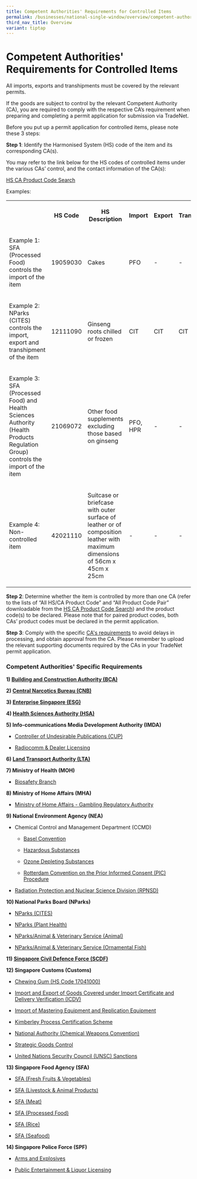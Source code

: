 ```yaml
---
title: Competent Authorities' Requirements for Controlled Items
permalink: /businesses/national-single-window/overview/competent-authorities-requirements/
third_nav_title: Overview
variant: tiptap
---
```

<h1>Competent Authorities' Requirements for Controlled Items</h1>
<p>All imports, exports and transhipments must be covered by the relevant
permits.</p>
<p>If the goods are subject to control by the relevant Competent Authority
(CA), you are required to comply with the respective CA’s requirement when
preparing and completing a permit application for submission via TradeNet.</p>
<p>Before you put up a permit application for controlled items, please note
these 3 steps:</p>
<p><strong>Step 1</strong>: Identify the Harmonised System (HS) code of the
item and its corresponding CA(s).</p>
<p>You may refer to the link below for the HS codes of controlled items under
the various CAs’ control, and the contact information of the CA(s):</p>
<p><a href="https://www.tradenet.gov.sg/tradenet/portlets/search/searchHSCA/searchInitHSCA.do" rel="noopener noreferrer nofollow" target="_blank">HS CA Product Code Search</a>
</p>
<p>Examples:</p>
<table>
<tbody>
<tr>
<th rowspan="1" colspan="1">
<p></p>
</th>
<th rowspan="1" colspan="1">
<p>HS Code</p>
</th>
<th rowspan="1" colspan="1">
<p>HS Description</p>
</th>
<th rowspan="1" colspan="1">
<p>Import</p>
</th>
<th rowspan="1" colspan="1">
<p>Export</p>
</th>
<th rowspan="1" colspan="1">
<p>Transhipment</p>
</th>
</tr>
<tr>
<td rowspan="1" colspan="1">
<p>Example 1: SFA (Processed Food) controls the import of the item</p>
</td>
<td rowspan="1" colspan="1">
<p>19059030</p>
</td>
<td rowspan="1" colspan="1">
<p>Cakes</p>
</td>
<td rowspan="1" colspan="1">
<p>PFO</p>
</td>
<td rowspan="1" colspan="1">
<p>-</p>
</td>
<td rowspan="1" colspan="1">
<p>-</p>
</td>
</tr>
<tr>
<td rowspan="1" colspan="1">
<p>Example 2: NParks (CITES) controls the import, export and transhipment
of the item</p>
</td>
<td rowspan="1" colspan="1">
<p>12111090</p>
</td>
<td rowspan="1" colspan="1">
<p>Ginseng roots chilled or frozen</p>
</td>
<td rowspan="1" colspan="1">
<p>CIT</p>
</td>
<td rowspan="1" colspan="1">
<p>CIT</p>
</td>
<td rowspan="1" colspan="1">
<p>CIT</p>
</td>
</tr>
<tr>
<td rowspan="1" colspan="1">
<p>Example 3: SFA (Processed Food) and Health Sciences Authority (Health
Products Regulation Group) controls the import of the item</p>
</td>
<td rowspan="1" colspan="1">
<p>21069072</p>
</td>
<td rowspan="1" colspan="1">
<p>Other food supplements excluding those based on ginseng</p>
</td>
<td rowspan="1" colspan="1">
<p>PFO, HPR</p>
</td>
<td rowspan="1" colspan="1">
<p>-</p>
</td>
<td rowspan="1" colspan="1">
<p>-</p>
</td>
</tr>
<tr>
<td rowspan="1" colspan="1">
<p>Example 4: Non-controlled item</p>
</td>
<td rowspan="1" colspan="1">
<p>42021110</p>
</td>
<td rowspan="1" colspan="1">
<p>Suitcase or briefcase with outer surface of leather or of composition
leather with maximum dimensions of 56cm x 45cm x 25cm</p>
</td>
<td rowspan="1" colspan="1">
<p>-</p>
</td>
<td rowspan="1" colspan="1">
<p>-</p>
</td>
<td rowspan="1" colspan="1">
<p>-</p>
</td>
</tr>
</tbody>
</table>
<p></p>
<p><strong>Step 2</strong>: Determine whether the item is controlled by more
than one CA (refer to the lists of “All HS/CA Product Code” and “All Product
Code Pair” downloadable from the <a href="https://www.tradenet.gov.sg/tradenet/portlets/search/searchHSCA/searchInitHSCA.do" rel="noopener noreferrer nofollow" target="_blank">HS CA Product Code Search</a>)
and the product code(s) to be declared. Please note that for paired product
codes, both CAs’ product codes must be declared in the permit application.</p>
<p><strong>Step 3</strong>: Comply with the specific <a href="https://www.customs.gov.sg/files/businesses/psb/tn%20team/annex-d-competent-authorities-requirements.pdf" rel="noopener noreferrer nofollow" target="_blank">CA's requirements</a> to
avoid delays in processing, and obtain approval from the CA. Please remember
to upload the relevant supporting documents required by the CAs in your
TradeNet permit application.</p>
<h3>Competent Authorities' Specific Requirements</h3>
<p><strong>1) <a href="/businesses/national-single-window/tradenet/competent-authorities-requirements/bca" rel="noopener noreferrer nofollow" target="_blank">Building and Construction Authority (BCA)</a></strong>
</p>
<p><strong>2) <a href="/businesses/national-single-window/tradenet/competent-authorities-requirements/cnb" rel="noopener noreferrer nofollow" target="_blank">Central Narcotics Bureau (CNB)</a></strong>
</p>
<p><strong>3) <a href="/businesses/national-single-window/tradenet/competent-authorities-requirements/esg-rubber" rel="noopener noreferrer nofollow" target="_blank">Enterprise Singapore (ESG)</a></strong>
</p>
<p><strong>4) <a href="/businesses/national-single-window/tradenet/competent-authorities-requirements/hsa" rel="noopener noreferrer nofollow" target="_blank">Health Sciences Authority (HSA)</a></strong>
</p>
<p><strong>5) Info-communications Media Development Authority (IMDA)</strong>
</p>
<ul data-tight="true" class="tight">
<li>
<p><a href="/businesses/national-single-window/tradenet/competent-authorities-requirements/imda-cup" rel="noopener noreferrer nofollow" target="_blank">Controller of Undesirable Publications (CUP)</a>
</p>
</li>
<li>
<p><a href="/businesses/national-single-window/tradenet/competent-authorities-requirements/imda-radiocomm-and-dealer-licensing" rel="noopener noreferrer nofollow" target="_blank">Radiocomm &amp; Dealer Licensing</a>
</p>
</li>
</ul>
<p><strong>6) <a href="/businesses/national-single-window/tradenet/competent-authorities-requirements/lta/" rel="noopener noreferrer nofollow" target="_blank">Land Transport Authority (LTA)</a></strong>
</p>
<p><strong>7) Ministry of Health (MOH)</strong>
</p>
<ul data-tight="true" class="tight">
<li>
<p><a href="/businesses/national-single-window/tradenet/competent-authorities-requirements/ministry-of-health" rel="noopener noreferrer nofollow" target="_blank">Biosafety Branch</a>
</p>
</li>
</ul>
<p><strong>8) Ministry of Home Affairs (MHA)</strong>
</p>
<ul data-tight="true" class="tight">
<li>
<p><a href="/businesses/national-single-window/tradenet/competent-authorities-requirements/mha-gambling-regulatory-authority" rel="noopener noreferrer nofollow" target="_blank">Ministry of Home Affairs - Gambling Regulatory Authority</a>
</p>
</li>
</ul>
<p><strong>9) National Environment Agency (NEA)</strong>
</p>
<ul>
<li>
<p>Chemical Control and Management Department (CCMD)</p>
<ul data-tight="true" class="tight">
<li>
<p><a href="/businesses/national-single-window/tradenet/competent-authorities-requirements/basel-convention" rel="noopener noreferrer nofollow" target="_blank">Basel Convention</a>
</p>
</li>
<li>
<p><a href="/businesses/national-single-window/tradenet/competent-authorities-requirements/hazardous-substances" rel="noopener noreferrer nofollow" target="_blank">Hazardous Substances</a>
</p>
</li>
<li>
<p><a href="/businesses/national-single-window/tradenet/competent-authorities-requirements/national-environment-agency--chemical-control-and-management-department-ozone-depleting-substances" rel="noopener noreferrer nofollow" target="_blank">Ozone Depleting Substances</a>
</p>
</li>
<li>
<p><a href="/businesses/national-single-window/tradenet/competent-authorities-requirements/national-environment-agency--chemical-control-and-management-department-rotterdam-convention-pic-procedure" rel="noopener noreferrer nofollow" target="_blank">Rotterdam Convention on the Prior Informed Consent (PIC) Procedure</a>
</p>
</li>
</ul>
</li>
<li>
<p><a href="/businesses/national-single-window/tradenet/competent-authorities-requirements/national-environment-agency/radiation-protection-and-nuclear-science-division-rpnsd" rel="noopener noreferrer nofollow" target="_blank">Radiation Protection and Nuclear Science Division (RPNSD)</a>
</p>
</li>
</ul>
<p><strong>10) National Parks Board (NParks)</strong>
</p>
<ul data-tight="true" class="tight">
<li>
<p><a href="/businesses/national-single-window/tradenet/competent-authorities-requirements/nparks-cites" rel="noopener noreferrer nofollow" target="_blank">NParks (CITES)</a>
</p>
</li>
<li>
<p><a href="/businesses/national-single-window/tradenet/competent-authorities-requirements/nparks-planthealth" rel="noopener noreferrer nofollow" target="_blank">NParks (Plant Health)</a>
</p>
</li>
<li>
<p><a href="/businesses/national-single-window/tradenet/competent-authorities-requirements/avs-animals" rel="noopener noreferrer nofollow" target="_blank">NParks/Animal &amp; Veterinary Service (Animal)</a>
</p>
</li>
<li>
<p><a href="/businesses/national-single-window/tradenet/competent-authorities-requirements/avs-fish" rel="noopener noreferrer nofollow" target="_blank">NParks/Animal &amp; Veterinary Service (Ornamental Fish)</a>
</p>
</li>
</ul>
<p><strong>11) <a href="/businesses/national-single-window/tradenet/competent-authorities-requirements/scdf" rel="noopener noreferrer nofollow" target="_blank">Singapore Civil Defence Force (SCDF)</a></strong>
</p>
<p><strong>12) Singapore Customs (Customs)</strong>
</p>
<ul data-tight="true" class="tight">
<li>
<p><a href="/businesses/national-single-window/tradenet/competent-authorities-requirements/chewing-gum" rel="noopener noreferrer nofollow" target="_blank">Chewing Gum (HS Code 17041000)</a>
</p>
</li>
<li>
<p><a href="/businesses/national-single-window/tradenet/competent-authorities-requirements/icdv" rel="noopener noreferrer nofollow" target="_blank">Import and Export of Goods Covered under Import Certificate and Delivery Verification (ICDV)</a>
</p>
</li>
<li>
<p><a href="/businesses/national-single-window/tradenet/competent-authorities-requirements/singapore-customs---import-of-mastering-equipment-and-replication-equipment" rel="noopener noreferrer nofollow" target="_blank">Import of Mastering Equipment and Replication Equipment</a>
</p>
</li>
<li>
<p><a href="/businesses/national-single-window/tradenet/competent-authorities-requirements/singapore-customs---kimberley-process-certification-scheme" rel="noopener noreferrer nofollow" target="_blank">Kimberley Process Certification Scheme</a>
</p>
</li>
<li>
<p><a href="/businesses/chemical-weapons-convention/controlled-chemicals" rel="noopener noreferrer nofollow" target="_blank">National Authority (Chemical Weapons Convention)</a>
</p>
</li>
<li>
<p><a href="/businesses/strategic-goods-control/overview" rel="noopener noreferrer nofollow" target="_blank">Strategic Goods Control</a>
</p>
</li>
<li>
<p><a href="/businesses/united-nations-security-council-sanctions/" rel="noopener noreferrer nofollow" target="_blank">United Nations Security Council (UNSC) Sanctions</a>
</p>
</li>
</ul>
<p><strong>13) Singapore Food Agency (SFA)</strong>
</p>
<ul data-tight="true" class="tight">
<li>
<p><a href="/businesses/national-single-window/tradenet/competent-authorities-requirements/sfa-fruits-and-vegetables" rel="noopener noreferrer nofollow" target="_blank">SFA (Fresh Fruits &amp; Vegetables)</a>
</p>
</li>
<li>
<p><a href="/businesses/national-single-window/tradenet/competent-authorities-requirements/sfa-livestocks" rel="noopener noreferrer nofollow" target="_blank">SFA (Livestock &amp; Animal Products)</a>
</p>
</li>
<li>
<p><a href="/businesses/national-single-window/tradenet/competent-authorities-requirements/sfa-meat" rel="noopener noreferrer nofollow" target="_blank">SFA (Meat)</a>
</p>
</li>
<li>
<p><a href="/businesses/national-single-window/tradenet/competent-authorities-requirements/sfa-processed-food" rel="noopener noreferrer nofollow" target="_blank">SFA (Processed Food)</a>
</p>
</li>
<li>
<p><a href="/businesses/national-single-window/tradenet/competent-authorities-requirements/SFA-Rice" rel="noopener noreferrer nofollow" target="_blank">SFA (Rice)</a>
</p>
</li>
<li>
<p><a href="/businesses/national-single-window/tradenet/competent-authorities-requirements/sfa-seafood" rel="noopener noreferrer nofollow" target="_blank">SFA (Seafood)</a>
</p>
</li>
</ul>
<p><strong>14) Singapore Police Force (SPF)</strong>
</p>
<ul data-tight="true" class="tight">
<li>
<p><a href="/businesses/national-single-window/tradenet/competent-authorities-requirements/spf-arms-and-explosives" rel="noopener noreferrer nofollow" target="_blank">Arms and Explosives</a>
</p>
</li>
<li>
<p><a href="/businesses/national-single-window/tradenet/competent-authorities-requirements/spf-public-entertainment-liquor-licensing" rel="noopener noreferrer nofollow" target="_blank">Public Entertainment &amp; Liquor Licensing</a>
</p>
</li>
</ul>
<p></p>